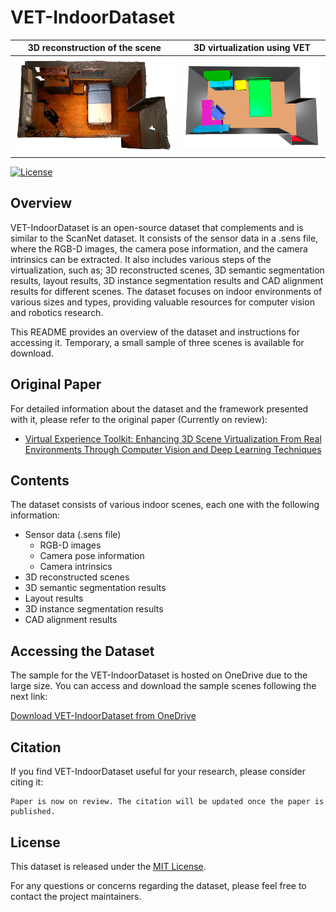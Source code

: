 # VET-IndoorDataset

3D reconstruction of the scene | 3D virtualization using VET
:-------------------------:|:-------------------------:
|![Figure 1](./Images/scene_reconstruct.png)|![Figure 2](./Images/virtualizacion_scene0005.png)|

[![License](https://img.shields.io/badge/License-MIT-blue.svg)](https://github.com/Pamogar/VET-IndoorDataset/blob/main/LICENSE.txt)

## Overview
VET-IndoorDataset is an open-source dataset that complements and is similar to the ScanNet dataset. It consists of the
sensor data in a .sens file, where the RGB-D images, the camera pose information, and the camera intrinsics can be extracted.
It also includes various steps of the virtualization, such as; 3D reconstructed scenes, 3D semantic segmentation results, layout results,
3D instance segmentation results and CAD alignment results for different scenes. The dataset focuses on indoor environments
of various sizes and types, providing valuable resources for computer vision and robotics research.

This README provides an overview of the dataset and instructions for accessing it. Temporary, a small sample of three scenes
is available for download.


## Original Paper
For detailed information about the dataset and the framework presented with it, please refer to the original paper (Currently on review):
- [Virtual Experience Toolkit: Enhancing 3D Scene Virtualization From Real Environments Through Computer Vision and Deep Learning Techniques](PLACEHOLDER_PAPER_LINK)

## Contents
The dataset consists of various indoor scenes, each one with the following information:
- Sensor data (.sens file)
	- RGB-D images
	- Camera pose information
	- Camera intrinsics
- 3D reconstructed scenes
- 3D semantic segmentation results
- Layout results
- 3D instance segmentation results
- CAD alignment results

## Accessing the Dataset
The sample for the VET-IndoorDataset is hosted on OneDrive due to the large size. You can access and download the 
sample scenes following the next link:

[Download VET-IndoorDataset from OneDrive](PLACEHOLDER_LINK)

## Citation
If you find VET-IndoorDataset useful for your research, please consider citing it:
```
Paper is now on review. The citation will be updated once the paper is published.
```

## License
This dataset is released under the [MIT License](https://github.com/Pamogar/VET-IndoorDataset/blob/main/LICENSE).


For any questions or concerns regarding the dataset, please feel free to contact the project maintainers.
